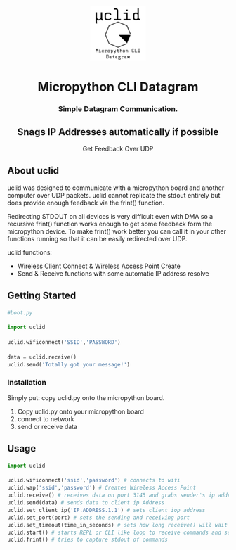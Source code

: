 <br />
<div align="center">
    <img src="images/uclid.jpg" alt="Logo" width="25%">
    <h1 align="center">Micropython CLI Datagram</h1>
  <h3 align="center">Simple Datagram Communication.</h3>
  <h2 align="center">Snags IP Addresses automatically if possible</h2>
  <p align="center"> Get Feedback Over UDP</p>
</div>


## About uclid

uclid was designed to communicate with a micropython board and another computer over UDP packets. uclid cannot replicate the stdout entirely but does provide enough feedback via the frint() function. 

Redirecting STDOUT on all devices is very difficult even with DMA so a recursive frint() function works enough to get some feedback form the micropython device. To make frint() work better you can call it in your other functions running so that it can be easily redirected over UDP.

uclid functions:
* Wireless Client Connect & Wireless Access Point Create
* Send & Receive functions with some automatic IP address resolve


## Getting Started

```python
#boot.py

import uclid

uclid.wificonnect('SSID','PASSWORD')

data = uclid.receive()
uclid.send('Totally got your message!')

```
### Installation

Simply put: copy uclid.py onto the micropython board.

1. Copy uclid.py onto your micropython board
2. connect to network
4. send or receive data


<!-- USAGE EXAMPLES -->
## Usage

```python
import uclid

uclid.wificonnect('ssid','password') # connects to wifi
uclid.wap('ssid','password') # Creates Wireless Access Point
uclid.receive() # receives data on port 3145 and grabs sender's ip address
uclid.send(data) # sends data to client ip Address
uclid.set_client_ip('IP.ADDRESS.1.1') # sets client iop address
uclid.set_port(port) # sets the sending and receiving port
uclid.set_timeout(time_in_seconds) # sets how long receive() will wait before quiting
uclid.start() # starts REPL or CLI like loop to receive commands and send output back
uclid.frint() # tries to capture stdout of commands

```

